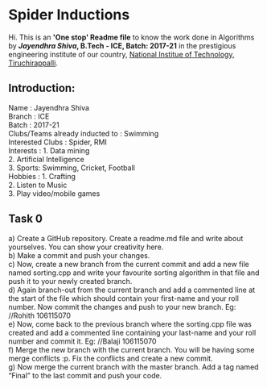 # Spider Inductions
Hi.
This is an **'One stop' Readme file** to know the work done in Algorithms by ***Jayendhra Shiva*, B.Tech - ICE, Batch: 2017-21** in the prestigious engineering institute of our country, [National Institue of Technology, Tiruchirappalli](https://www.nitt.edu/). 

## Introduction:

Name               						  :  Jayendhra Shiva  
Branch              						:  ICE  
Batch             						  :  2017-21  
Clubs/Teams already inducted to :  Swimming      
Interested Clubs  						  :  Spider, RMI  
Interests          						  :  1. Data mining  
                       						 2. Artificial Intelligence   
                      					   3. Sports: Swimming, Cricket, Football  
Hobbies             						:  1. Crafting  
                     						   2. Listen to Music  
                       						 3. Play video/mobile games  
                                            
## Task 0

a) Create a GitHub repository. Create a readme.md file and write about yourselves. You can show your creativity here.  
b) Make a commit and push your changes.  
c) Now, create a new branch from the current commit and add a new file named sorting.cpp and write your favourite sorting algorithm in that file and push it to your newly created branch.  
d) Again branch-out from the current branch and add a commented line at the start of the file which should contain your first-name and your roll number. Now commit the changes and push to your new branch. Eg: //Rohith 106115070  
e) Now, come back to the previous branch where the sorting.cpp file was created and add a commented line containing your last-name and your roll number and commit it. Eg: //Balaji 106115070  
f) Merge the new branch with the current branch. You will be having some merge conflicts :p. Fix the conflicts and create a new commit.  
g) Now merge the current branch with the master branch. Add a tag named “Final” to the last commit and push your code.  
